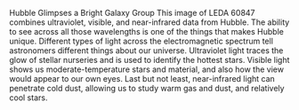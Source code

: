 Hubble Glimpses a Bright Galaxy Group 
 This image of LEDA 60847 combines ultraviolet, visible, and near-infrared data from Hubble. The ability to see across all those wavelengths is one of the things that makes Hubble unique. Different types of light across the electromagnetic spectrum tell astronomers different things about our universe. Ultraviolet light traces the glow of stellar nurseries and is used to identify the hottest stars. Visible light shows us moderate-temperature stars and material, and also how the view would appear to our own eyes. Last but not least, near-infrared light can penetrate cold dust, allowing us to study warm gas and dust, and relatively cool stars.